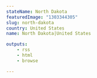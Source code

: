 ```yaml
---
stateName: North Dakota
featuredImage: "1303344305"
slug: north-dakota
country: United States
name: North Dakota|United States

outputs:
    - rss
    - html
    - browse

---
```

